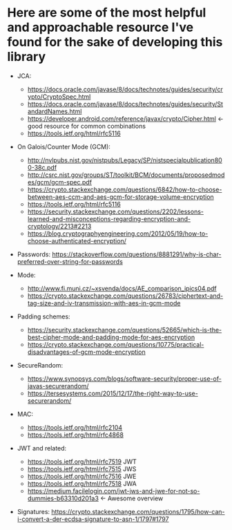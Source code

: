 # Here are some of the most helpful and approachable resource I've found for the sake of developing this library

- JCA:
  - <https://docs.oracle.com/javase/8/docs/technotes/guides/security/crypto/CryptoSpec.html>
  - <https://docs.oracle.com/javase/8/docs/technotes/guides/security/StandardNames.html>
  - <https://developer.android.com/reference/javax/crypto/Cipher.html> <- good resource for common combinations
  - <https://tools.ietf.org/html/rfc5116>

- On Galois/Counter Mode (GCM):
  - <http://nvlpubs.nist.gov/nistpubs/Legacy/SP/nistspecialpublication800-38c.pdf>
  - <http://csrc.nist.gov/groups/ST/toolkit/BCM/documents/proposedmodes/gcm/gcm-spec.pdf>
  - <https://crypto.stackexchange.com/questions/6842/how-to-choose-between-aes-ccm-and-aes-gcm-for-storage-volume-encryption>
  - <https://tools.ietf.org/html/rfc5116>
  - <https://security.stackexchange.com/questions/2202/lessons-learned-and-misconceptions-regarding-encryption-and-cryptology/2213#2213>
  - <https://blog.cryptographyengineering.com/2012/05/19/how-to-choose-authenticated-encryption/>

- Passwords:
  <https://stackoverflow.com/questions/8881291/why-is-char-preferred-over-string-for-passwords>

- Mode:
  - <http://www.fi.muni.cz/~xsvenda/docs/AE_comparison_ipics04.pdf>
  - <https://crypto.stackexchange.com/questions/26783/ciphertext-and-tag-size-and-iv-transmission-with-aes-in-gcm-mode>


- Padding schemes:
  - <https://security.stackexchange.com/questions/52665/which-is-the-best-cipher-mode-and-padding-mode-for-aes-encryption>
  - <https://crypto.stackexchange.com/questions/10775/practical-disadvantages-of-gcm-mode-encryption>

- SecureRandom:
  - <https://www.synopsys.com/blogs/software-security/proper-use-of-javas-securerandom/>
  - <https://tersesystems.com/2015/12/17/the-right-way-to-use-securerandom/>

- MAC:
  - <https://tools.ietf.org/html/rfc2104>
  - <https://tools.ietf.org/html/rfc4868>

- JWT and related:
  - <https://tools.ietf.org/html/rfc7519> JWT
  - <https://tools.ietf.org/html/rfc7515> JWS
  - <https://tools.ietf.org/html/rfc7516> JWE
  - <https://tools.ietf.org/html/rfc7518> JWA
  - <https://medium.facilelogin.com/jwt-jws-and-jwe-for-not-so-dummies-b63310d201a3> <- Awesome overview

- Signatures:
  <https://crypto.stackexchange.com/questions/1795/how-can-i-convert-a-der-ecdsa-signature-to-asn-1/1797#1797>
